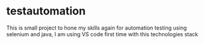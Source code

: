 # testautomation
This is small project to hone my skills again for automation testing using selenium and java, I am using VS code first time with this technologies stack
